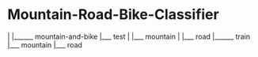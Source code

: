 # Mountain-Road-Bike-Classifier
|
|______ mountain-and-bike
              |___ test
              |       |___ mountain
              |       |___ road
              |______ train
                      |___ mountain
                      |___ road
              


